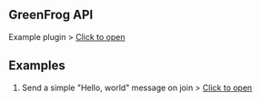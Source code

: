## GreenFrog API

Example plugin > <a href="./data/ExamplePlugin/">Click to open</a>

## Examples

1. Send a simple "Hello, world" message on join > <a href="./data/SimpleOnJoin/">Click to open</a>
